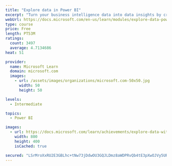 ```yaml
---
title: "Explore data in Power BI"
excerpt: "Turn your business intelligence data into data insights by creating and configuring Power BI dashboards."
webUrl: https://docs.microsoft.com/en-us/learn/modules/explore-data-power-bi/
type: course
price: Free
length: PT53M
ratings:
  count: 3497
  average: 4.7134686
heat: 51

provider:
  name: Microsoft Learn
  domain: microsoft.com
  images:
    - url: /assets/images/organizations/microsoft.com-50x50.jpg
      width: 50
      height: 50

levels:
  - Intermediate

topics:
  - Power BI

images:
  - url: https://docs.microsoft.com/learn/achievements/explore-data-with-power-bi-desktop-social.png
    width: 800
    height: 400
    isCached: true

secured: "LSrMroXxRU2E3GBLhc+tNw73jDdwOU3GQJLDmz8aWDPRvQb4tE3pXwOJVy5URLLhI65TkKGYxy8g3qxRKuD+8HqeiG3hqrjftQyfFankWp1yL0+eIr+471BhcxQPzpKGSnnU+fGRWTWwXA64F2i91v31DGPMN55JyRQuxrDz6447x8sk5krCktabwLfdPsuhhdkhdpiWbh+Q7AaCdb5vwTM/bBDSnFqR7Kllr0gcSWHTrjpMm9aMsI7yXstDLQisx0Qs/Jcwql2AuJg5SAhP19IfGuv7dGMOyYQiBT+dFKWoMcXszUwSgeE68NN1zPlrooNC2yCnwA5ckQat0u4QOinNkORSJnU3wXfuk1f2A0YZvMb/Dqm5D9txo4YHDuZu5XJBr36ElIMrvOCWyq0JtQD1vrF8/owt3CD3WcO+gv4=;cEYDVbuNqVqSmCOgJDeDEw=="
---
```


